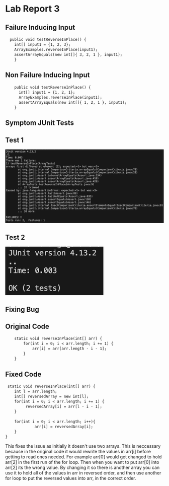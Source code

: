 # Lab Report 3

## Failure Inducing Input

```
  public void testReverseInPlace() {
    int[] input1 = {1, 2, 3};
    ArrayExamples.reverseInPlace(input1);
    assertArrayEquals(new int[]{ 3, 2, 1 }, input1);
	}
```

## Non Failure Inducing Input

```
    public void testReverseInPlace() {
      int[] input1 = {1, 2, 1};
      ArrayExamples.reverseInPlace(input1);
      assertArrayEquals(new int[]{ 1, 2, 1 }, input1);
  	}
```

## Symptom JUnit Tests

## Test 1

![Image](JUnitBug.png)

## Test 2 
![Image](JunitWorks.png)

## Fixing Bug

## Original Code

```
    static void reverseInPlace(int[] arr) {
    	for(int i = 0; i < arr.length; i += 1) {
         	arr[i] = arr[arr.length - i - 1];
        }
    }
```

## Fixed Code
```
 static void reverseInPlace(int[] arr) {
    int l = arr.length;
    int[] reversedArray = new int[l];
    for(int i = 0; i < arr.length; i += 1) {
	     reversedArray[i] = arr[l - i - 1];
    }
    
    for(int i = 0; i < arr.length; i++){
             arr[i] = reversedArray[i];
    }
}
```

This fixes the issue as initialiy it doesn't use two arrays. This is neccessary because in the original code it would rewrite the values in arr[i] before getting to read ones needed. For example 
arr[0] would get changed to hold arr[2] in the first run of the for loop. Then when you want to put arr[0] into arr[2] its the wrong value. By changing it so there is another array you can use it to hold
all of the values in arr in reversed order, and then use another for loop to put the reversed values into arr, in the correct order.


